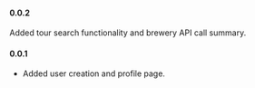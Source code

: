 

#### 0.0.2

  Added tour search functionality and brewery API call summary.

#### 0.0.1
* Added user creation and profile page.
